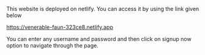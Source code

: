 This website is deployed on netlify. You can access it by using the link given below

https://venerable-faun-323ce8.netlify.app

You can enter any username and password and then click on signup now option to navigate through the page.
